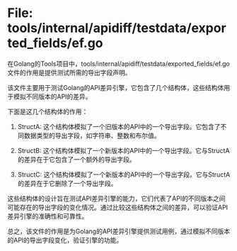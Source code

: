 # File: tools/internal/apidiff/testdata/exported_fields/ef.go

在Golang的Tools项目中，tools/internal/apidiff/testdata/exported_fields/ef.go文件的作用是提供测试所需的导出字段声明。

该文件主要用于测试Golang的API差异引擎，它包含了几个结构体，这些结构体用于模拟不同版本的API的差异。

下面是这几个结构体的作用：

1. StructA: 这个结构体模拟了一个旧版本的API中的一个导出字段。它包含了不同数据类型的导出字段，如字符串、整数和布尔值。

2. StructB: 这个结构体模拟了一个新版本的API中的一个导出字段。它与StructA的差异在于它包含了一个额外的导出字段。

3. StructC: 这个结构体模拟了一个新版本的API中的一个导出字段。它与StructA的差异在于它删除了一个导出字段。

这些结构体的设计旨在测试API差异引擎的能力，它们代表了API的不同版本之间可能存在的导出字段的变化情况。通过比较这些结构体之间的差异，可以验证API差异引擎的准确性和可靠性。

总之，该文件的作用是为Golang的API差异引擎提供测试用例，通过模拟不同版本的API的导出字段变化，验证引擎的功能。

